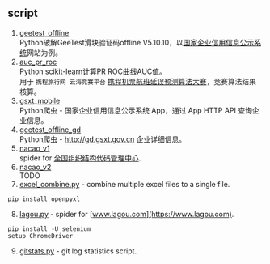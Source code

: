## script
1. [geetest_offline](/geetest_offline)  
Python破解GeeTest滑块验证码offline V5.10.10，以[国家企业信用信息公示系统](http://www.gsxt.gov.cn)网站为例。  
2. [auc_pr_roc](/auc_pr_roc)  
Python scikit-learn计算PR ROC曲线AUC值。  
用于 `携程旅行网 云海竞赛平台` [携程机票航班延误预测算法大赛](https://yunhai.ctrip.com/Games/11)，竞赛算法结果核算。  
3. [gsxt_mobile](/gsxt_mobile)  
Python爬虫 - 国家企业信用信息公示系统 App，通过 App HTTP API 查询企业信息。  
4. [geetest_offline_gd](/geetest_offline/README_gd.md)  
Python爬虫 - http://gd.gsxt.gov.cn 企业详细信息。  
5. [nacao_v1](/nacao_v1)  
spider for [全国组织结构代码管理中心](http://www.nacao.org.cn).  
6. [nacao_v2](/nacao_v2)  
TODO  
7. [excel_combine.py](/excel_combine/excel_combine.py) - combine multiple excel files to a single file.  
```
pip install openpyxl
```
8. [lagou.py](/lagou/lagou.py) - spider for [www.lagou.com](https://www.lagou.com).  
```
pip install -U selenium
setup ChromeDriver
```
9. [gitstats.py](/gitstats/gitstats.py) - git log statistics script.  
